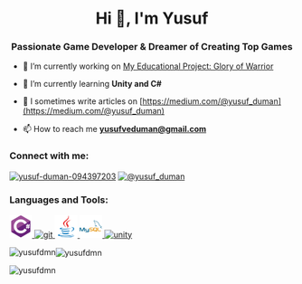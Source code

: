 <h1 align="center">Hi 👋, I'm Yusuf</h1>
<h3 align="center">Passionate Game Developer & Dreamer of Creating Top Games</h3>


- 🔭 I’m currently working on [My Educational Project: Glory of Warrior](https://github.com/yusufdmn/Glory-of-Warrior)

- 🌱 I’m currently learning **Unity and C#**

- 📝 I sometimes write articles on [https://medium.com/@yusuf_duman](https://medium.com/@yusuf_duman)

- 📫 How to reach me **yusufveduman@gmail.com**


<h3 align="left">Connect with me:</h3>
<p align="left">
<a href="https://linkedin.com/in/yusuf-duman-094397203" target="blank"><img align="center" src="https://raw.githubusercontent.com/rahuldkjain/github-profile-readme-generator/master/src/images/icons/Social/linked-in-alt.svg" alt="yusuf-duman-094397203" height="30" width="40" /></a>
<a href="https://medium.com/@yusuf_duman" target="blank"><img align="center" src="https://raw.githubusercontent.com/rahuldkjain/github-profile-readme-generator/master/src/images/icons/Social/medium.svg" alt="@yusuf_duman" height="30" width="40" /></a>

<h3 align="left">Languages and Tools:</h3>
<p align="left"> <a href="https://www.w3schools.com/cs/" target="_blank" rel="noreferrer"> <img src="https://raw.githubusercontent.com/devicons/devicon/master/icons/csharp/csharp-original.svg" alt="csharp" width="40" height="40"/> </a> <a href="https://git-scm.com/" target="_blank" rel="noreferrer"> <img src="https://www.vectorlogo.zone/logos/git-scm/git-scm-icon.svg" alt="git" width="40" height="40"/> </a> <a href="https://www.java.com" target="_blank" rel="noreferrer"> <img src="https://raw.githubusercontent.com/devicons/devicon/master/icons/java/java-original.svg" alt="java" width="40" height="40"/> </a> <a href="https://www.mysql.com/" target="_blank" rel="noreferrer"> <img src="https://raw.githubusercontent.com/devicons/devicon/master/icons/mysql/mysql-original-wordmark.svg" alt="mysql" width="40" height="40"/> </a> <a href="https://unity.com/" target="_blank" rel="noreferrer"> <img src="https://www.vectorlogo.zone/logos/unity3d/unity3d-icon.svg" alt="unity" width="40" height="40"/> </a> </p>

<p><img align="left" src="https://github-readme-stats.vercel.app/api/top-langs?username=yusufdmn&show_icons=true&locale=en&layout=compact" alt="yusufdmn" /></p>
<p><img align="center" src="https://github-readme-streak-stats.herokuapp.com/?user=yusufdmn&" alt="yusufdmn" /></p>

<p align="left"> <img src="https://komarev.com/ghpvc/?username=yusufdmn&label=Profile%20views&color=0e75b6&style=flat" alt="yusufdmn" /> </p>
